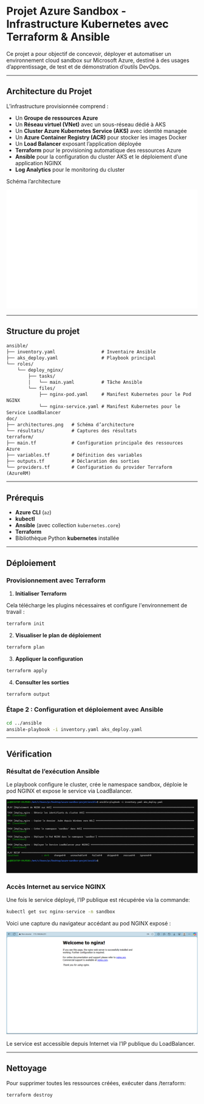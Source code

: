 # Projet Azure Sandbox - Infrastructure Kubernetes avec Terraform & Ansible

Ce projet a pour objectif de concevoir, déployer et automatiser un environnement cloud sandbox sur Microsoft Azure, destiné à des usages d’apprentissage, de test et de démonstration d’outils DevOps.

---

## Architecture du Projet

L’infrastructure provisionnée comprend :

- Un **Groupe de ressources Azure**  
- Un **Réseau virtuel (VNet)** avec un sous-réseau dédié à AKS  
- Un **Cluster Azure Kubernetes Service (AKS)** avec identité managée  
- Un **Azure Container Registry (ACR)** pour stocker les images Docker  
- Un **Load Balancer** exposant l’application déployée  
- **Terraform** pour le provisioning automatique des ressources Azure  
- **Ansible** pour la configuration du cluster AKS et le déploiement d’une application NGINX   
- **Log Analytics** pour le monitoring du cluster  

Schéma  l’architecture 

![Architecture](./docs/architecture.png)

---

## Structure du projet
  
~~~
ansible/
├── inventory.yaml                 # Inventaire Ansible
├── aks_deploy.yaml                # Playbook principal
└── roles/
    └── deploy_nginx/             
        ├── tasks/
        │   └── main.yaml          # Tâche Ansible
        └── files/
            ├── nginx-pod.yaml     # Manifest Kubernetes pour le Pod NGINX
            └── nginx-service.yaml # Manifest Kubernetes pour le Service LoadBalancer
doc/
├── architectures.png   # Schéma d’architecture
└── résultats/          # Captures des résultats
terraform/
├── main.tf             # Configuration principale des ressources Azure
├── variables.tf        # Définition des variables
├── outputs.tf          # Déclaration des sorties
└── providers.tf        # Configuration du provider Terraform (AzureRM)
~~~

---

## Prérequis

- **Azure CLI** (`az`)  
- **kubectl**  
- **Ansible** (avec collection `kubernetes.core`) 
- **Terraform** 
- Bibliothèque Python **kubernetes** installée 

---

## Déploiement

### Provisionnement avec Terraform

1. **Initialiser Terraform** 
   
Cela télécharge les plugins nécessaires et configure l'environnement de travail :  
```bash
terraform init
```

2. **Visualiser le plan de déploiement**

```bash
terraform plan
```

3. **Appliquer la configuration**
   
```bash
terraform apply
```

4. **Consulter les sorties**
   
```bash
terraform output
```

### Étape 2 : Configuration et déploiement avec Ansible

```bash
cd ../ansible
ansible-playbook -i inventory.yaml aks_deploy.yaml
```

---

## Vérification

### Résultat de l’exécution Ansible

Le playbook configure le cluster, crée le namespace sandbox, déploie le pod NGINX et expose le service via LoadBalancer.

![résultats ansible](./docs/screenshots/01.png)

### Accès Internet au service NGINX

Une fois le service déployé, l’IP publique est récupérée via la commande:
```bash
kubectl get svc nginx-service -n sandbox
```

Voici une capture du navigateur accédant au pod NGINX exposé :

![résultats nginx](./docs/screenshots/02.png)

Le service est accessible depuis Internet via l’IP publique du LoadBalancer.

---

## Nettoyage

Pour supprimer toutes les ressources créées, exécuter dans /terraform:
```bash
terraform destroy
```